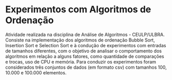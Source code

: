 # Experimentos com Algoritmos de Ordenação
Atividade realizada na disciplina de Análise de Algoritmos - CEULP/ULBRA. 
Consiste na implementação dos algoritmos de ordenação Bubble Sort, Insertion Sort e Selection Sort e à condução de experimentos 
com entradas de tamanhos diferentes, com o objetivo de analisar o comportamento dos algoritmos em relação a alguns fatores,
como quantidade de comparações e trocas, uso de CPU e memória. 
Para conduzir os experimentos foram considerados três conjuntos de dados (em formato csv) com tamanhos 100, 10.000 e 100.000 elementos. 
